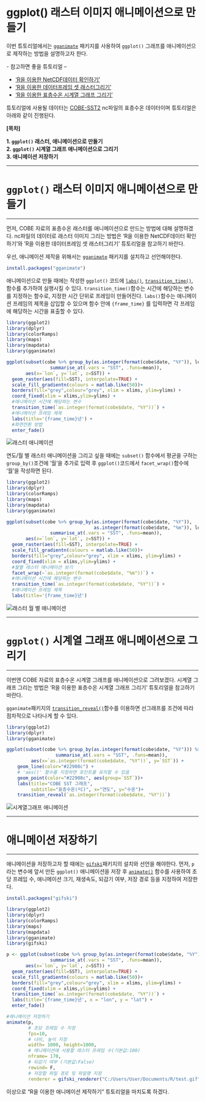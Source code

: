 # ggplot() 래스터 이미지 애니메이션으로 만들기

이번 튜토리얼에서는
[`gganimate`](https://www.rdocumentation.org/packages/gganimate/versions/1.0.5)
패키지를 사용하여 `ggplot()` 그래프를 애니메이션으로 제작하는 방법을
설명하고자 한다. 

*-* 참고하면 좋을 튜토리얼 *–*

-   [‘R을 이용한 NetCDF데이터 확인하기’](http://sealab.kesti.info/view/30)<br/>
-   [‘R을 이용한 데이터프레임 셋 래스터그리기’](http://sealab.kesti.info/view/28)<br/>
-   [‘R을 이용한 표층수온 시계열 그래프 그리기’](http://sealab.kesti.info/view/29)


튜토리얼에 사용될 데이터는
[COBE-SST2](https://psl.noaa.gov/data/gridded/data.cobe2.html) nc파일의 표층수온 데이터이며 튜토리얼은 아래와 같이 진행된다.

__[목차]__  

__1. `ggplot()` 래스터, 애니메이션으로 만들기__<br/>
__2. `ggplot()` 시계열 그래프 애니메이션으로 그리기__<br/>
__3. 애니메이션 저장하기__

------------------------------------------------------------------------

# `ggplot()` 래스터 이미지 애니메이션으로 만들기

------------------------------------------------------------------------

먼저, COBE 자료의 표층수온 래스터를 애니메이션으로 만드는 방법에 대해
설명하겠다. nc파일의 데이터로 래스터 이미지 그리는 방법은 ‘R을 이용한
NetCDF데이터 확인하기’와 ’R을 이용한 데이터프레임 셋 래스터그리기’
튜토리얼을 참고하기 바란다.

우선, 애니메이션 제작을 위해서는
[`gganimate`](https://www.rdocumentation.org/packages/gganimate/versions/1.0.5)
패키지를 설치하고 선언해야한다.

``` r
install.packages("gganimate")
```

애니메이션으로 만들 때에는 작성한 `ggplot()` 코드에
[`labs()`](https://www.rdocumentation.org/packages/ggplot2/versions/3.3.0/topics/labs),
[`transition_time()`](https://www.rdocumentation.org/packages/gganimate/versions/1.0.5/topics/transition_time),
함수를 추가하여 실행시킬 수 있다. `transition_time()`함수는 시간에
해당하는 변수를 지정하는 함수로, 지정한 시간 단위로 프레임이 만들어진다.
`labs()`함수는 애니메이션 프레임의 제목을 삽입할 수 있으며 함수 안에
`{frame_time}` 를 입력하면 각 프레임에 해당하는 시간을 표출할 수 있다.

``` r
library(ggplot2)
library(dplyr)
library(colorRamps)
library(maps)
library(mapdata)
library(gganimate)

ggplot(subset(cobe %>% group_by(as.integer(format(cobe$date, "%Y")), lon, lat) %>% 
                summarise_at(.vars = "SST", .funs=mean)),
       aes(x=`lon`, y=`lat`, z=SST)) +
  geom_raster(aes(fill=SST), interpolate=TRUE) +
  scale_fill_gradientn(colours = matlab.like(50))+
  borders(fill="grey",colour="grey", xlim = xlims, ylim=ylims) +
  coord_fixed(xlim = xlims,ylim=ylims) +
  #애니메이션 시간에 해당하는 변수
  transition_time(`as.integer(format(cobe$date, "%Y"))`) +
  #애니메이션 프레임 제목
  labs(title='{frame_time}년') +
  #화면전환 방법
  enter_fade()
```
![래스터 애니메이션](images/sst_raster_ani_v2.gif)

연도/월 별 래스터 애니메이션을 그리고 싶을 때에는 `subset()` 함수에서
평균을 구하는 `group_by()`조건에 ’월’을 추가로 입력 후
`ggplot()`코드에서 `facet_wrap()`함수에 ’월’을 작성하면 된다.

``` r
library(ggplot2)
library(dplyr)
library(colorRamps)
library(maps)
library(mapdata)
library(gganimate)

ggplot(subset(cobe %>% group_by(as.integer(format(cobe$date, "%Y")), 
                                as.integer(format(cobe$date, "%m")), lon, lat) %>%
                summarise_at(.vars = "SST", .funs=mean)),
       aes(x=`lon`, y=`lat`, z=SST)) +
  geom_raster(aes(fill=SST), interpolate=TRUE) +
  scale_fill_gradientn(colours = matlab.like(50))+
  borders(fill="grey",colour="grey", xlim = xlims, ylim=ylims) +
  coord_fixed(xlim = xlims,ylim=ylims) +
  #월별 래스터 애니메이션 보기
  facet_wrap(~`as.integer(format(cobe$date, "%m"))`) +
  #애니메이션 시간에 해당하는 변수
  transition_time(`as.integer(format(cobe$date, "%Y"))`) +
  #애니메이션 프레임 제목
  labs(title='{frame_time}년')
```

![래스터 월 별 애니메이션](images/raster_month_ani.gif)  

------------------------------------------------------------------------

# `ggplot()` 시계열 그래프 애니메이션으로 그리기

------------------------------------------------------------------------

이번엔 COBE 자료의 표층수온 시계열 그래프를 애니메이션으로 그려보겠다.
시계열 그래프 그리는 방법은 ‘R을 이용한 표층수온 시계열 그래프 그리기’
튜토리얼을 참고하기 바란다.

`gganimate`패키지의
[`transition_reveal()`](https://www.rdocumentation.org/packages/gganimate/versions/1.0.5/topics/transition_reveal)함수를
이용하면 선그래프를 조건에 따라 점차적으로 나타나게 할 수 있다.

``` r
library(ggplot2)
library(dplyr)
library(gganimate)

ggplot(subset(cobe %>% group_by(as.integer(format(cobe$date, "%Y"))) %>%
                  summarise_at(.vars = "SST", .funs=mean)),
         aes(x=`as.integer(format(cobe$date, "%Y"))`, y=`SST`)) +
    geom_line(color="#22908c") +
    # 'aes()' 함수를 지정하면 포인트를 유지할 수 있음
    geom_point(color="#22908c", aes(group=`SST`))+
    labs(title="COBE SST 그래프", 
         subtitle="표층수온(ºC)", x="연도", y="수온")+
    transition_reveal(`as.integer(format(cobe$date, "%Y"))`)
```

![시계열그래프 애니메이션](images/timeseries_ani.gif)  

------------------------------------------------------------------------

# 애니메이션 저장하기

------------------------------------------------------------------------

애니메이션을 저장하고자 할 때에는
[`gifski`](https://www.rdocumentation.org/packages/gifski/versions/0.8.6/topics/gifski)패키지의
설치와 선언을 해야한다. 먼저, `p`라는 변수에 앞서 만든 `ggplot()`
애니메이션을 저장 후
[`animate()`](https://www.rdocumentation.org/packages/gganimate/versions/1.0.5/topics/animate)
함수를 사용하여 초당 프레임 수, 애니메이션 크기, 재생속도, 되감기 여부,
저장 경로 등을 지정하여 저장한다.

``` r
install.packages("gifski")
```

``` r
library(ggplot2)
library(dplyr)
library(colorRamps)
library(maps)
library(mapdata)
library(gganimate)
library(gifski)

p <- ggplot(subset(cobe %>% group_by(as.integer(format(cobe$date, "%Y")), lon, lat) %>% 
                summarise_at(.vars = "SST", .funs=mean)),
       aes(x=`lon`, y=`lat`, z=SST)) +
  geom_raster(aes(fill=SST), interpolate=TRUE) +
  scale_fill_gradientn(colours = matlab.like(50))+
  borders(fill="grey",colour="grey", xlim = xlims, ylim=ylims) +
  coord_fixed(xlim = xlims,ylim=ylims) +
  transition_time(`as.integer(format(cobe$date, "%Y"))`) +
  labs(title='{frame_time}년', x = "lon", y = "lat") +
  enter_fade()

#애니메이션 저장하기
animate(p, 
        # 초당 프레임 수 지정
        fps=10, 
        # 너비, 높이 지정
        width= 1000, height=1000,
        # 애니메이션에 사용할 래스터 프레임 수(기본값:100)
        nframe= 170,
        # 되감기 여부 (기본값:False)
        rewind= F,
        # 저장할 파일 경로 및 파일명 지정
        renderer = gifski_renderer("C:/Users/User/Documents/R/test.gif"))
```

이상으로 “R을 이용한 애니메이션 제작하기” 튜토리얼을 마치도록 하겠다.
